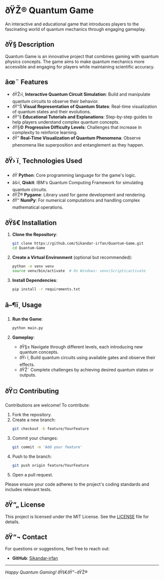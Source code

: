 # ðŸŽ® Quantum Game

An interactive and educational game that introduces players to the fascinating world of quantum mechanics through engaging gameplay.

## ðŸ§  Description

Quantum Game is an innovative project that combines gaming with quantum physics concepts. The game aims to make quantum mechanics more accessible and engaging for players while maintaining scientific accuracy.

## âœ¨ Features

- ðŸŽ›ï¸ **Interactive Quantum Circuit Simulation**: Build and manipulate quantum circuits to observe their behavior.
- ðŸ“Š **Visual Representation of Quantum States**: Real-time visualization of quantum states and their evolutions.
- ðŸ“š **Educational Tutorials and Explanations**: Step-by-step guides to help players understand complex quantum concepts.
- ðŸ§© **Progressive Difficulty Levels**: Challenges that increase in complexity to reinforce learning.
- ðŸ” **Real-Time Visualization of Quantum Phenomena**: Observe phenomena like superposition and entanglement as they happen.

## ðŸ› ï¸ Technologies Used

- ðŸ **Python**: Core programming language for the game's logic.
- âš›ï¸ **Qiskit**: IBM's Quantum Computing Framework for simulating quantum circuits.
- ðŸŽ® **Pygame**: Library used for game development and rendering.
- ðŸ“ **NumPy**: For numerical computations and handling complex mathematical operations.

## ðŸš€ Installation

1. **Clone the Repository**:
   ```bash
   git clone https://github.com/Sikandar-irfan/Quantum-Game.git
   cd Quantum-Game
   ```

2. **Create a Virtual Environment** (optional but recommended):
   ```bash
   python -m venv venv
   source venv/bin/activate  # On Windows: venv\Scripts\activate
   ```

3. **Install Dependencies**:
   ```bash
   pip install -r requirements.txt
   ```

## â–¶ï¸ Usage

1. **Run the Game**:
   ```bash
   python main.py
   ```

2. **Gameplay**:
   - ðŸ§± Navigate through different levels, each introducing new quantum concepts.
   - ðŸ› ï¸ Build quantum circuits using available gates and observe their effects.
   - ðŸŽ¯ Complete challenges by achieving desired quantum states or outputs.

## ðŸ¤ Contributing

Contributions are welcome! To contribute:

1. Fork the repository.
2. Create a new branch:
   ```bash
   git checkout -b feature/YourFeature
   ```
3. Commit your changes:
   ```bash
   git commit -m 'Add your feature'
   ```
4. Push to the branch:
   ```bash
   git push origin feature/YourFeature
   ```
5. Open a pull request.

Please ensure your code adheres to the project's coding standards and includes relevant tests.

## ðŸ“„ License

This project is licensed under the MIT License. See the [LICENSE](LICENSE) file for details.

## ðŸ“¬ Contact

For questions or suggestions, feel free to reach out:

- **GitHub**: [Sikandar-irfan](https://github.com/Sikandar-irfan)

---

*Happy Quantum Gaming!* ðŸš€ðŸ”¬ðŸŽ®
